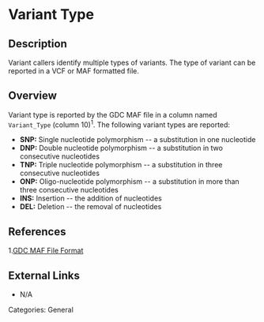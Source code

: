 # Variant Type #

## Description ##
Variant callers identify multiple types of variants.  The type of variant can be reported in a VCF or MAF formatted file.

## Overview ##

Variant type is reported by the GDC MAF file in a column named `Variant_Type` (column 10)<sup>1</sup>. The following variant types are reported:

* __SNP:__ Single nucleotide polymorphism -- a substitution in one nucleotide
* __DNP:__ Double nucleotide polymorphism -- a substitution in two consecutive nucleotides
* __TNP:__ Triple nucleotide polymorphism -- a substitution in three consecutive nucleotides
* __ONP:__ Oligo-nucleotide polymorphism -- a substitution in more than three consecutive nucleotides
* __INS:__ Insertion -- the addition of nucleotides
* __DEL:__ Deletion -- the removal of  nucleotides

## References ##
1.[GDC MAF File Format](https://docs.gdc.cancer.gov/Data/File_Formats/MAF_Format/)

## External Links ##
* N/A

Categories: General

